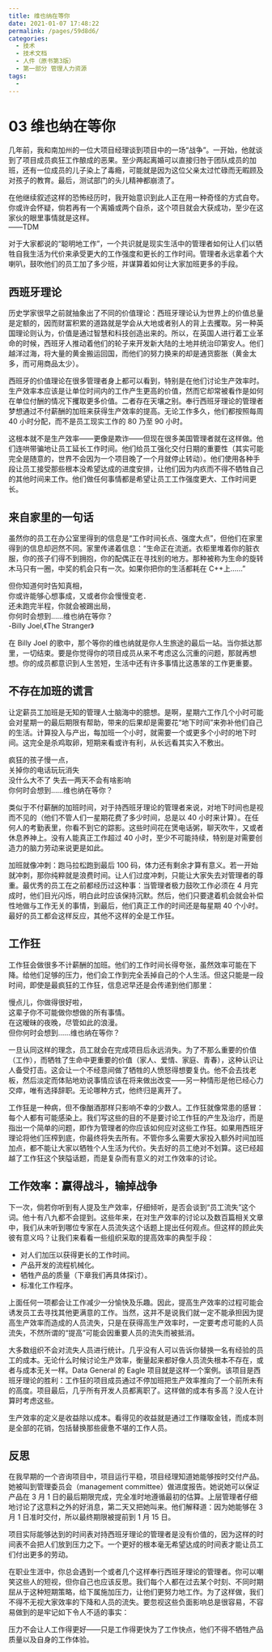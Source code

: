 ```yaml
---
title: 维也纳在等你
date: 2021-01-07 17:48:22
permalink: /pages/59d8d6/
categories:
  - 技术
  - 技术文档
  - 人件（原书第3版）
  - 第一部分 管理人力资源
tags:
  - 
---
```

# 03 维也纳在等你

几年前，我和南加州的一位大项目经理谈到项目中的一场“战争”。一开始，他就谈到了项目成员疯狂工作酿成的恶果。至少两起离婚可以直接归咎于团队成员的加班，还有一位成员的儿子染上了毒瘾，可能就是因为这位父亲太过忙碌而无暇顾及对孩子的教育。最后，测试部门的头儿精神都崩溃了。

在他继续叙述这样的恐怖经历时，我开始意识到此人正在用一种奇怪的方式自夸。你或许会怀疑，倘若再有一个离婚或两个自杀，这个项目就会大获成功，至少在这家伙的眼里事情就是这样。  
——TDM

对于大家都说的“聪明地工作”，一个共识就是现实生活中的管理者如何让人们以牺牲自我生活为代价来承受更大的工作强度和更长的工作时间。管理者永远拿着个大喇叭，鼓吹他们的员工加了多少班，并谋算着如何让大家加班更多的手段。

## 西班牙理论

历史学家很早之前就抽象出了不同的价值理论：西班牙理论认为世界上的价值总量是定额的，因而财富积累的道路就是学会从大地或者别人的背上去攫取。另一种英国理论则认为，价值是通过智慧和科技创造出来的。所以，在英国人进行着工业革命的时候，西班牙人推动着他们的轮子来开发新大陆的土地并统治印第安人。他们越洋过海，将大量的黄金搬运回国，而他们的努力换来的却是通货膨胀（黄金太多，而可用商品太少）。

西班牙的价值理论在很多管理者身上都可以看到，特别是在他们讨论生产效率时。生产效率本应该是让单位时间内的工作产生更高的价值，然而它却常被看作是如何在单位付酬的情况下攫取更多价值。二者存在天壤之别。奉行西班牙理论的管理者梦想通过不付薪酬的加班来获得生产效率的提高。无论工作多久，他们都按照每周 40 小时分配，而不是员工现实工作的 80 乃至 90 小时。

这根本就不是生产效率——更像是欺诈——但现在很多美国管理者就在这样做。他们连哄带骗地让员工延长工作时间。他们给员工强化交付日期的重要性（其实可能完全是随意的，世界不会因为一个项目晚了一个月就停止转动）。他们使用各种手段让员工接受那些根本没希望达成的进度安排，让他们因为内疚而不得不牺牲自己的其他时间来工作。他们做任何事情都是希望让员工工作强度更大、工作时间更长。

## 来自家里的一句话

虽然你的员工在办公室里得到的信息是“工作时间长点、强度大点”，但他们在家里得到的信息却迥然不同。家里传递着信息：“生命正在流逝。衣柜里堆着你的脏衣服，你的孩子们得不到拥抱，你的配偶正在寻找别的地方。那种被称为生命的旋转木马只有一圈，中奖的机会只有一次。如果你把你的生活都耗在 C++上……”

但你知道何时告知真相，  
你或许能够心想事成，又或者你会慢慢变老．  
还未跑完半程，你就会被踢出局，  
你何时会想到……维也纳在等你？  
-Billy Joel,《The Stranger》

在 Billy Joel 的歌中，那个等你的维也纳就是你人生旅途的最后一站。当你抵达那里，一切结束。要是你觉得你的项目成员从来不考虑这么沉重的问题，那就再想想。你的成员都意识到人生苦短，生活中还有许多事情比这愚笨的工作更重要。

## 不存在加班的谎言

让定薪员工加班是无知的管理人士脑海中的臆想。是啊，星期六工作几个小时可能会对星期一的最后期限有帮助，带来的后果却是需要花“地下时间”来弥补他们自己的生活。计算投入与产出，每加班一个小时，就需要一个或更多个小时的地下时间。这完全是杀鸡取卵，短期来看或许有利，从长远看其实入不敷出。

疯狂的孩子慢一点，  
关掉你的电话玩玩消失  
没什么大不了 失去一两天不会有啥影响  
你何时会想到……维也纳在等你？

类似于不付薪酬的加班时间，对于持西班牙理论的管理者来说，对地下时间也是视而不见的（他们不管人们一星期花费了多少时间，总是以 40 小时来计算）。在任何人的考勤表里，你看不到它的踪影。这些时间花在煲电话粥，聊天吹牛，又或者休息养神上。没有人能真正工作超过 40 小时，至少不可能持续，特别是对需要创造力的脑力劳动来说更是如此。

加班就像冲刺：跑马拉松跑到最后 100 码，体力还有剩余才算有意义。若一开始就冲刺，那你纯粹就是浪费时间。让人们过度冲刺，只能让大家失去对管理者的尊重。最优秀的员工在之前都经历过这种事：当管理者极力鼓吹工作必须在 4 月完成时，他们目光闪烁，明白此时应该保持沉默。然后，他们只要逮着机会就会补偿性地做与工作无关的事情，到最后，他们真正工作的时间还是每星期 40 个小时。最好的员工都会这样反应，其他不这样的全是工作狂。

## 工作狂

工作狂会做很多不计薪酬的加班。他们的工作时间长得夸张，虽然效率可能在下降。给他们足够的压力，他们会工作到完全丢掉自己的个人生活。但这只能是一段时间，即使是最疯狂的工作狂，信息迟早还是会传递到他们那里：

慢点儿，你做得很好啦，  
这辈子你不可能做你想做的所有事情。  
在这暧昧的夜晚，尽管如此的浪漫。  
但你何时会想到……维也纳在等你？

一旦认同这样的理念，员工就会在完成项目后永远消失。为了不那么重要的价值（工作），而牺牲了生命中更重要的价值（家人、爱情、家庭、青春），这种认识让人备受打击。这会让一个不经意间做了牺牲的人愤怒得想要复仇。他不会去找老板，然后淡定而体贴地劝说事情应该在将来做出改变——另一种情形是他已经心力交瘁，唯有选择辞职。无论哪种方式，他终归是离开了。

工作狂是一种病，但不像酗酒那样只影响不幸的少数人。工作狂就像常患的感冒：每个人都有可能感染上。我们写这些的目的不是要讨论工作狂的产生及治疗，而是指出一个简单的问题，即作为管理者的你应该如何应对这些工作狂。如果用西班牙理论将他们压榨到底，你最终将失去所有。不管你多么需要大家投入额外时间加班加点，都不能让大家以牺牲个人生活为代价。失去好的员工绝对不划算。这已经超越了工作狂这个狭隘话题，而是复杂而有意义的对工作效率的讨论。

## 工作效率：赢得战斗，输掉战争

下一次，倘若你听到有人提及生产效率，仔细倾听，是否会谈到“员工流失”这个词。他十有八九都不会提到。这些年来，在对生产效率的讨论以及数百篇相关文章中，我们从未听到哪位专家在人员流失这个话题上提出任何观点。但这样的顾此失彼有意义吗？让我们来看看一些组织采取的提高效率的典型手段：

- 对人们加压以获得更长的工作时间。
- 产品开发的流程机械化。
- 牺牲产品的质量（下章我们再具体探讨）。
- 标准化工作程序。

上面任何一项都会让工作减少一分愉快及乐趣。因此，提高生产效率的过程可能会诱发员工去寻找其他更满意的工作。当然，这并不是说我们就一定不能承担因为提高生产效率而造成的人员流失，只是在获得高生产效率时，一定要考虑可能的人员流失，不然所谓的“提高”可能会因重要人员的流失而被抵消。

大多数组织不会对流失人员进行统计。几乎没有人可以告诉你替换一名有经验的员工的成本。无论什么时候讨论生产效率，衡量起来都好像人员流失根本不存在，或者与成本无关一样。Data General 的 Eagle 项目就是这样一个案例。该项目是西班牙理论的胜利：工作狂的项目成员通过不停加班把生产效率推向了一个前所未有的高度。项目最后，几乎所有开发人员都离职了。这样做的成本有多高？没人在计算时考虑这些。

生产效率的定义是收益除以成本。看得见的收益就是通过工作赚取金钱，而成本则是全部的花销，包括替换那些疲惫不堪的工作人员。

## 反思

在我早期的一个咨询项目中，项目运行平稳，项目经理知道她能够按时交付产品。她被叫到管理委员会（management committee）做进度报告。她说她可以保证产品在 3 月 1 日的最后期限完成，完全准时地遵循最初的估算。上层管理者仔细地讨论了这意料之外的好消息，第二天又把她叫来。他们解释道：因为她能够在 3 月 1 日准时交付，所以最终期限被提前到 1 月 15 日。

项目实际能够达到的时间表对持西班牙理论的管理者是没有价值的，因为这样的时间表不会把人们放到压力之下。一个更好的根本毫无希望达成的时间表才能让员工们付出更多的劳动。

在职业生涯中，你总会遇到一个或者几个这样奉行西班牙理论的管理者。你可以嘲笑这些人的短视，但你自己也应该反思。我们每个人都在过去某个时刻、不同时期屈从于这种短期策略，给下属施加压力，让他们更努力地工作。为了这样做，我们不得不无视大家效率的下降和人员的流失。要忽视这些负面影响总是很容易，不容易做到的是牢记如下令人不适的事实：

压力不会让人工作得更好——只是工作得更快为了工作快点，他们不得不牺牲产品质量以及自身的工作体验。
